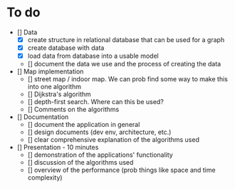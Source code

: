 # To do

- [] Data
  - [x] create structure in relational database that can be used for a graph
  - [x] create database with data
  - [x] load data from database into a usable model
  - [] document the data we use and the process of creating the data
- [] Map implementation
  - [] street map / indoor map. We can prob find some way to make this into one algorithm
  - [] Dijkstra's algorithm
  - [] depth-first search. Where can this be used?
  - [] Comments on the algorithms
- [] Documentation
  - [] document the application in general
  - [] design documents (dev env, architecture, etc.)
  - [] clear comprehensive explanation of the algorithms used
- [] Presentation - 10 minutes
  - [] demonstration of the applications' functionality
  - [] discussion of the algorithms used
  - [] overview of the performance (prob things like space and time complexity)
